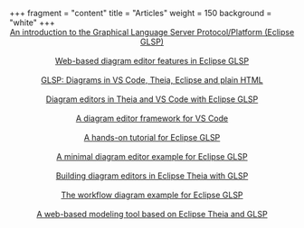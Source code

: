 +++
fragment = "content"
title = "Articles"
weight = 150
background = "white"
+++
<span style='display:block; text-align: center;'>
<a target="_blank" href="https://eclipsesource.com/blogs/2019/11/04/introducing-the-graphical-language-server-protocol-platform-eclipse-glsp/">An introduction to the Graphical Language Server Protocol/Platform (Eclipse GLSP)</a></br></br>
<a target="_blank" href="https://eclipsesource.com/blogs/2021/02/10/web-based-diagram-editor-features-in-eclipse-glsp/">Web-based diagram editor features in Eclipse GLSP</a></br></br>
<a target="_blank" href="https://eclipsesource.com/blogs/2021/01/27/glsp-diagrams-in-vs-code-theia-eclipse-and-plain-html/">GLSP: Diagrams in VS Code, Theia, Eclipse and plain HTML</a></br></br>
<a target="_blank" href="https://eclipsesource.com/blogs/2021/05/06/diagram-editors-in-theia-and-vs-code-with-eclipse-glsp/">Diagram editors in Theia and VS Code with Eclipse GLSP</a></br></br>
<a target="_blank" href="https://eclipsesource.com/blogs/2021/04/16/a-diagram-editor-framework-for-vs-code/">A diagram editor framework for VS Code</a></br></br>
<a target="_blank" href="https://eclipsesource.com/blogs/2021/10/05/a-hands-on-tutorial-for-eclipse-glsp/">A hands-on tutorial for Eclipse GLSP</a></br></br>
<a target="_blank" href="https://eclipsesource.com/blogs/2021/03/17/a-minimal-diagram-editor-example-for-eclipse-glsp/">A minimal diagram editor example for Eclipse GLSP</a></br></br>
<a target="_blank" href="https://eclipsesource.com/blogs/2021/03/03/building-diagram-editors-in-eclipse-theia-with-glsp/">Building diagram editors in Eclipse Theia with GLSP</a></br></br>
<a target="_blank" href="https://eclipsesource.com/blogs/2021/02/17/the-workflow-diagram-example-for-eclipse-glsp/">The workflow diagram example for Eclipse GLSP</a></br></br>
<a target="_blank" href="https://eclipsesource.com/blogs/2020/07/24/a-web-based-modeling-tool-based-on-eclipse-theia/">A web-based modeling tool based on Eclipse Theia and GLSP</a></br></br>
</span>
